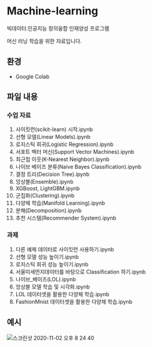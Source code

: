 # Machine-learning

빅데이터․인공지능 창의융합 인재양성 프로그램

머신 러닝 학습을 위한 자료입니다.

## 환경
- Google Colab

## 파일 내용
 
### 수업 자료
1. 사이킷런(scikit-learn) 시작.ipynb
2. 선형 모델(Linear Models).ipynb
3. 로지스틱 회귀(Logistic Regression).ipynb
4. 서포트 벡터 머신(Support Vector Machines).ipynb
5. 최근접 이웃(K-Nearest Neighbor).ipynb
6. 나이브 베이즈 분류(Naive Bayes Classification).ipynb
7. 결정 트리(Decision Tree).ipynb
8. 앙상블(Ensemble).ipynb
9. XGBoost, LightGBM.ipynb
10. 군집화(Clustering).ipynb
11. 다양체 학습(Manifold Learning).ipynb
12. 분해(Decomposition).ipynb
13. 추천 시스템(Recommender System).ipynb

### 과제
1. 다른 예제 데이터로 사이킷런 사용하기.ipynb
2. 선형 모델 성능 높이기.ipynb
3. 로지스틱 회귀 성능 높이기.ipynb
4. 서울미세먼지데이터를 바탕으로 Classification 하기.ipynb
5. 나이브_베이즈(LOL).ipynb
6. 앙상블 모델 학습 및 시각화.ipynb
7. LOL 데이터셋을 활용한 다양체 학습.ipynb
8. FashionMnist 데이터셋을 활용한 다양체 학습.ipynb

## 예시
![스크린샷 2020-11-02 오후 8 24 40](https://user-images.githubusercontent.com/42991070/97863096-cb909380-1d49-11eb-9bdb-559fc30094ea.png)




